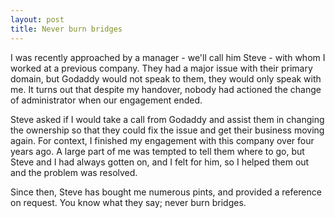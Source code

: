 ```yaml
---
layout: post
title: Never burn bridges
---
```


I was recently approached by a manager - we'll call him Steve - with whom I worked  at a previous company. They had a major issue with their primary domain, but Godaddy would not speak to them, they would only speak with me. It turns out that despite my handover, nobody had actioned the change of administrator when our engagement ended.

Steve asked if I would take a call from Godaddy and assist them in changing the ownership so that they could fix the issue and get their business moving again. For context, I finished my engagement with this company over four years ago. A large part of me was tempted to tell them where to go, but Steve and I had always gotten on, and I felt for him, so I helped them out and the problem was resolved.

Since then, Steve has bought me numerous pints, and provided a reference on request. You know what they say; never burn bridges.
